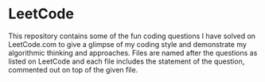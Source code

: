 # LeetCode

This repository contains some of the fun coding questions I have solved on LeetCode.com to give a glimpse of my coding style and demonstrate my algorithmic thinking and approaches. Files are named after the questions as listed on LeetCode and each file includes the statement of the question, commented out on top of the given file. 

